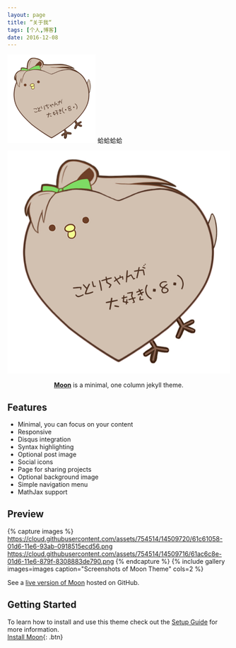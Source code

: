 ```yaml
---
layout: page
title: ”关于我“
tags: [个人,博客]
date: 2016-12-08
---
```


<img src="../images/0000.png" width="200" height="200" alt="图片名称" />
蛤蛤蛤蛤

![0000](https://raw.githubusercontent.com/windfire007/windfire007.github.io/master/images/0000.png)

<center><a href="http://taylantatli.github.io/Moon"><b>Moon</b></a> is a minimal, one column jekyll theme.</center>

## Features
* Minimal, you can focus on your content
* Responsive
* Disqus integration
* Syntax highlighting
* Optional post image
* Social icons
* Page for sharing projects
* Optional background image
* Simple navigation menu
* MathJax support

## Preview

{% capture images %}
    https://cloud.githubusercontent.com/assets/754514/14509720/61c61058-01d6-11e6-93ab-0918515ecd56.png
    https://cloud.githubusercontent.com/assets/754514/14509716/61ac6c8e-01d6-11e6-879f-8308883de790.png
{% endcapture %}
{% include gallery images=images caption="Screenshots of Moon Theme" cols=2 %}

See a [live version of Moon](http://taylantatli.github.io/Moon) hosted on GitHub.

## Getting Started

To learn how to install and use this theme check out the [Setup Guide](http://taylantatli.me/Moon/moon-theme/) for more information.
​      
[Install Moon](https://github.com/TaylanTatli/Moon){: .btn}
